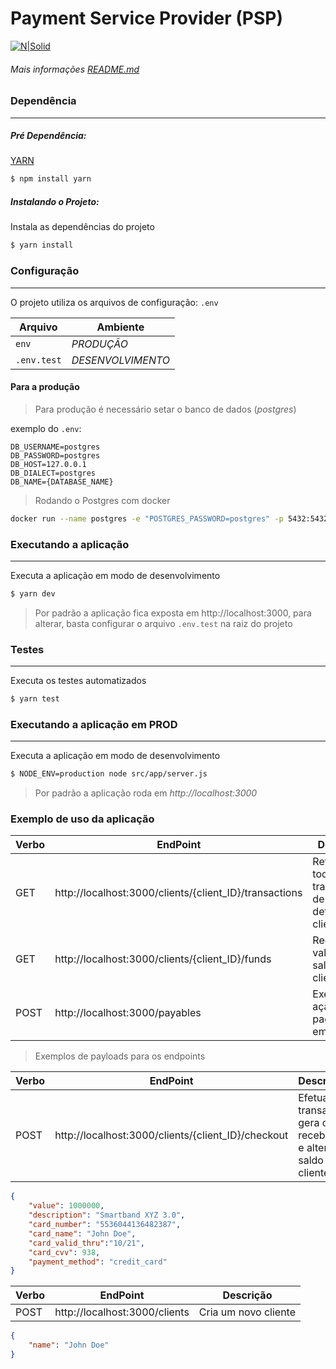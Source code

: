 # Payment Service Provider (PSP)

[![N|Solid](https://pagar.me/static/logo_pagarme-7f30803956c8405d6bd8dce37e6ff06f.svg)](https://pagar.me)


###### Mais informações [README.md](https://github.com/pagarme/vagas/blob/master/desafios/software-engineer-backend/README.md)

### Dependência
___
##### Pré Dependência:
[YARN](https://yarnpkg.com/en/docs/install#debian-stable) 
```sh
$ npm install yarn
```
##### Instalando o Projeto:
Instala as dependências do projeto
```sh
$ yarn install
```
### Configuração
___
O projeto utiliza os arquivos de configuração: `.env` 


| Arquivo | Ambiente |
| ------ | ------ |
| `env` | *PRODUÇÃO* |
| `.env.test` | *DESENVOLVIMENTO* | 

#### Para a produção
>Para produção é necessário setar o banco de dados (*postgres*)

exemplo do `.env`:
```
DB_USERNAME=postgres
DB_PASSWORD=postgres
DB_HOST=127.0.0.1
DB_DIALECT=postgres
DB_NAME={DATABASE_NAME}
```

>Rodando o Postgres com docker

```sh
docker run --name postgres -e "POSTGRES_PASSWORD=postgres" -p 5432:5432 -d postgres
```

### Executando a aplicação
___
Executa a aplicação em modo de desenvolvimento
```sh
$ yarn dev
```
> Por padrão a aplicação fica exposta em http://localhost:3000, para alterar, basta configurar o arquivo `.env.test` na raiz do projeto

### Testes
___
Executa os testes automatizados
```sh
$ yarn test
```

### Executando a aplicação em PROD
___
Executa a aplicação em modo de desenvolvimento
```sh
$ NODE_ENV=production node src/app/server.js
```
>Por padrão a aplicação roda em *http://localhost:3000* 

### Exemplo de uso da aplicação

| Verbo | EndPoint | Descrição|
| ------ | ------ |------ |
| GET | http://localhost:3000/clients/{client_ID}/transactions | Retorna todas as transações de um determinado cliente|
| GET | http://localhost:3000/clients/{client_ID}/funds | Recupera os valores de saldo do cliente|
| POST | http://localhost:3000/payables | Executa a ação de pagamento em lote|

>Exemplos de payloads para os endpoints

| Verbo | EndPoint | Descrição|
| ------ | ------ |------ |
| POST | http://localhost:3000/clients/{client_ID}/checkout | Efetua a transação, gera o recebível e altera o saldo do cliente |

```JSON
{
	"value": 1000000,
	"description": "Smartband XYZ 3.0",
	"card_number": "5536044136482387",
	"card_name": "John Doe",
	"card_valid_thru":"10/21",	
	"card_cvv": 938,
	"payment_method": "credit_card"
}
```

| Verbo | EndPoint | Descrição|
| ------ | ------ |------ |
| POST | http://localhost:3000/clients | Cria um novo cliente|
```JSON
{
	"name": "John Doe"
}
```


